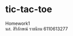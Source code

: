 # tic-tac-toe
Homework1 <br>
นส. สิริลักษณ์ ราชนิยม 6110613277 <br>
<script>
<iframe src="https://drive.google.com/file/d/1q8Enuv305OFvxGzOKMSJO2-TMewT-y3t/preview" width="640" height="480" allow="autoplay"></iframe>
</script>
